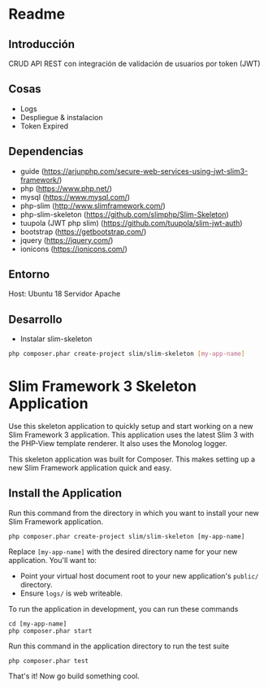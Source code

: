 # Readme

## Introducción

CRUD API REST con integración de validación de usuarios por token (JWT)

## Cosas
- Logs 
- Despliegue & instalacion
- Token Expired 



## Dependencias
- guide (https://arjunphp.com/secure-web-services-using-jwt-slim3-framework/)
- php (https://www.php.net/)
- mysql (https://www.mysql.com/)
- php-slim (http://www.slimframework.com/)
- php-slim-skeleton (https://github.com/slimphp/Slim-Skeleton)
- tuupola (JWT php slim) (https://github.com/tuupola/slim-jwt-auth)
- bootstrap (https://getbootstrap.com/)
- jquery (https://jquery.com/)
- ionicons (https://ionicons.com/)

## Entorno 
Host: Ubuntu 18
Servidor Apache

## Desarrollo 

- Instalar slim-skeleton
```sh
php composer.phar create-project slim/slim-skeleton [my-app-name]
```


# Slim Framework 3 Skeleton Application

Use this skeleton application to quickly setup and start working on a new Slim Framework 3 application. This application uses the latest Slim 3 with the PHP-View template renderer. It also uses the Monolog logger.

This skeleton application was built for Composer. This makes setting up a new Slim Framework application quick and easy.

## Install the Application

Run this command from the directory in which you want to install your new Slim Framework application.

    php composer.phar create-project slim/slim-skeleton [my-app-name]

Replace `[my-app-name]` with the desired directory name for your new application. You'll want to:

* Point your virtual host document root to your new application's `public/` directory.
* Ensure `logs/` is web writeable.

To run the application in development, you can run these commands 

	cd [my-app-name]
	php composer.phar start

Run this command in the application directory to run the test suite

	php composer.phar test

That's it! Now go build something cool.
